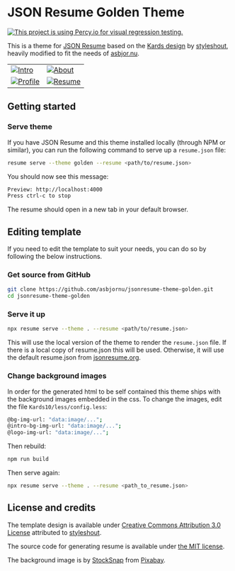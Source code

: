# JSON Resume Golden Theme

[![This project is using Percy.io for visual regression testing.][percy-badge]][percy]

This is a theme for [JSON Resume][jsonresume] based on the [Kards design][kards]
by [styleshout], heavily modified to fit the needs of [asbjor.nu][asbjornu].

|                                         |                                      |
| --------------------------------------- | ------------------------------------ |
| [![Intro][intro-img]][intro-link]       | [![About][about-img]][about-link]    |
| [![Profile][profile-img]][profile-link] | [![Resume][resume-img]][resume-link] |

## Getting started

### Serve theme

If you have JSON Resume and this theme installed locally (through NPM or
similar), you can run the following command to serve up a `resume.json` file:

```sh
resume serve --theme golden --resume <path/to/resume.json>
```

You should now see this message:

```sh
Preview: http://localhost:4000
Press ctrl-c to stop
```

The resume should open in a new tab in your default browser.

## Editing template

If you need to edit the template to suit your needs, you can do so by following
the below instructions.

### Get source from GitHub

```sh
git clone https://github.com/asbjornu/jsonresume-theme-golden.git
cd jsonresume-theme-golden
```

### Serve it up

```sh
npx resume serve --theme . --resume <path/to/resume.json>
```

This will use the local version of the theme to render the `resume.json` file.
If there is a local copy of resume.json this will be used.  Otherwise, it will
use the default resume.json from [jsonresume.org](https://jsonresume.org/).

### Change background images

In order for the generated html to be self contained this theme ships with the
background images embedded in the css. To change the images, edit the file
`Kards10/less/config.less`:

```sh
@bg-img-url: "data:image/...";
@intro-bg-img-url: "data:image/...";
@logo-img-url: "data:image/...";
```

Then rebuild:

```sh
npm run build
```

Then serve again:

```sh
npx resume serve --theme . --resume <path_to_resume.json>
```

## License and credits

The template design is available under [Creative Commons Attribution 3.0
License](cc) attributed to [styleshout].

The source code for generating resume is available under [the MIT
license][mit].

The background image is by [StockSnap] from [Pixabay].

[about-img]: https://asbjornu.github.io/jsonresume-theme-golden/resume-2.png
[about-link]: https://asbjornu.github.io/jsonresume-theme-golden/resume.html#about
[asbjornu]: https://asbjor.nu/
[cc]: http://creativecommons.org/licenses/by/3.0/
[intro-img]: https://asbjornu.github.io/jsonresume-theme-golden/resume-1.png
[intro-link]: https://asbjornu.github.io/jsonresume-theme-golden/resume.html
[jsonresume]: http://jsonresume.org/
[kards]: https://www.styleshout.com/free-templates/kards/
[mit]: http://mths.be/mit
[percy-badge]: https://percy.io/static/images/percy-badge.svg
[percy]: https://percy.io/asbjornu/jsonresume-theme-golden
[pixabay]: https://pixabay.com//?utm_source=link-attribution&amp;utm_medium=referral&amp;utm_campaign=image&amp;utm_content=2589504
[profile-img]: https://asbjornu.github.io/jsonresume-theme-golden/resume-3.png
[profile-link]: https://asbjornu.github.io/jsonresume-theme-golden/resume.html#about
[resume-img]: https://asbjornu.github.io/jsonresume-theme-golden/resume-4.png
[resume-link]: https://asbjornu.github.io/jsonresume-theme-golden/resume.html#resume
[stocksnap]: https://pixabay.com/users/stocksnap-894430/?utm_source=link-attribution&amp;utm_medium=referral&amp;utm_campaign=image&amp;utm_content=2589504
[styleshout]: https://www.styleshout.com/
